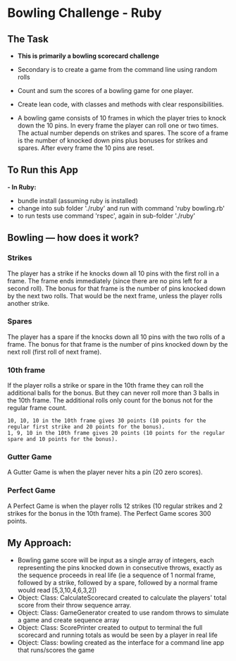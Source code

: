 
Bowling Challenge - Ruby
=================

## The Task

- **This is primarily a bowling scorecard challenge**

- Secondary is to create a game from the command line using random rolls

- Count and sum the scores of a bowling game for one player.

- Create lean code, with classes and methods with clear responsibilities.

- A bowling game consists of 10 frames in which the player tries to knock down the 10 pins. In every frame the player can roll one or two times. The actual number depends on strikes and spares. The score of a frame is the number of knocked down pins plus bonuses for strikes and spares. After every frame the 10 pins are reset.

## To Run this App

**- In Ruby:**
- bundle install (assuming ruby is installed)
- change into sub folder './ruby' and run with command 'ruby bowling.rb'
- to run tests use command 'rspec', again in sub-folder './ruby'

## Bowling — how does it work?

### Strikes

The player has a strike if he knocks down all 10 pins with the first roll in a frame. The frame ends immediately (since there are no pins left for a second roll). The bonus for that frame is the number of pins knocked down by the next two rolls. That would be the next frame, unless the player rolls another strike.

### Spares

The player has a spare if the knocks down all 10 pins with the two rolls of a frame. The bonus for that frame is the number of pins knocked down by the next roll (first roll of next frame).

### 10th frame

If the player rolls a strike or spare in the 10th frame they can roll the additional balls for the bonus. But they can never roll more than 3 balls in the 10th frame. The additional rolls only count for the bonus not for the regular frame count.

    10, 10, 10 in the 10th frame gives 30 points (10 points for the regular first strike and 20 points for the bonus).
    1, 9, 10 in the 10th frame gives 20 points (10 points for the regular spare and 10 points for the bonus).

### Gutter Game

A Gutter Game is when the player never hits a pin (20 zero scores).

### Perfect Game

A Perfect Game is when the player rolls 12 strikes (10 regular strikes and 2 strikes for the bonus in the 10th frame). The Perfect Game scores 300 points.

## My Approach:

- Bowling game score will be input as a single array of integers, each representing the pins knocked down in consecutive throws, exactly as the sequence proceeds in real life (ie a sequence of 1 normal frame, followed by a strike, followed by a spare, followed by a normal frame would read [5,3,10,4,6,3,2])
- Object: Class: CalculateScorecard created to calculate the players' total score from their throw sequence array.
- Object: Class: GameGenerator created to use random throws to simulate a game and create sequence array
- Object: Class: ScorePrinter created to output to terminal the full scorecard and running totals as would be seen by a player in real life
- Object: Class: bowling created as the interface for a command line app that runs/scores the game



